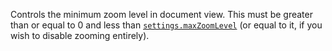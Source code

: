 Controls the minimum zoom level in document view. This must be greater than or
equal to 0 and less than [`settings.maxZoomLevel`](#maxZoomLevel) (or equal
to it, if you wish to disable zooming entirely).
